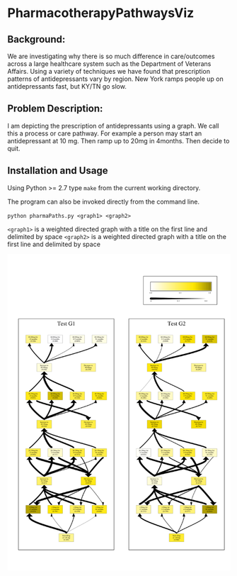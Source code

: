 # PharmacotherapyPathwaysViz


## Background: 
We are investigating why there is so much difference in care/outcomes across a large healthcare system such as the Department of Veterans Affairs. Using a variety of techniques we have found that prescription patterns of antidepressants vary by region. New York ramps people up on antidepressants fast, but KY/TN go slow. 

## Problem Description: 
I am depicting the prescription of antidepressants using a graph. We call this a process or care pathway. For example a person may start an antidepressant at 10 mg. Then ramp up to 20mg in 4months. Then decide to quit. 

## Installation and Usage
Using Python >= 2.7 type `make` from the current working directory.

The program can also be invoked directly from the command line.

`python pharmaPaths.py <graph1> <graph2>`

`<graph1>` is a weighted directed graph with a title on the first line and delimited by space
`<graph2>` is a weighted directed graph with a title on the first line and delimited by space

![Sample Visualization](https://raw.githubusercontent.com/rusheniii/PharmacotherapyPathwaysViz/master/sample_graph.svg)
